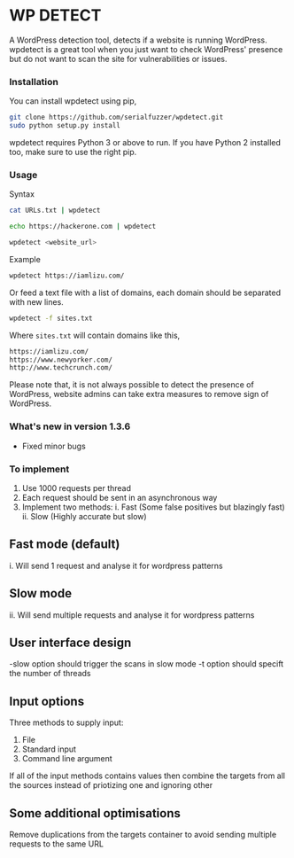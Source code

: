 # WP DETECT
A WordPress detection tool, detects if a website is running WordPress. wpdetect is a great tool when you just want to check WordPress' presence but do not want to scan the site for vulnerabilities or issues.  
### Installation
You can install wpdetect using pip,
```sh
git clone https://github.com/serialfuzzer/wpdetect.git
sudo python setup.py install
```
wpdetect requires Python 3 or above to run. If you have Python 2 installed too, make sure to use the right pip.

### Usage
Syntax

```sh
cat URLs.txt | wpdetect
```

```sh
echo https://hackerone.com | wpdetect
```


```sh
wpdetect <website_url>
```
Example
```sh
wpdetect https://iamlizu.com/
```
Or feed a text file with a list of domains, each domain should be separated with new lines.
```sh
wpdetect -f sites.txt
```
Where `sites.txt` will contain domains like this,
```sh
https://iamlizu.com/
https://www.newyorker.com/
http://www.techcrunch.com/
```

Please note that, it is not always possible to detect the presence of WordPress, website admins can take extra measures to remove sign of WordPress.

### What's new in version 1.3.6
* Fixed minor bugs


### To implement
1. Use 1000 requests per thread
2. Each request should be sent in an asynchronous way
3. Implement two methods: i. Fast (Some false positives but blazingly fast) ii. Slow (Highly accurate but slow)


Fast mode (default)
-------------

i. Will send 1 request and analyse it for wordpress patterns

Slow mode
------------

ii. Will send multiple requests and analyse it for wordpress patterns

User interface design 
-----------------------
-slow option should trigger the scans in slow mode
-t option should specift the number of threads

Input options
--------------

Three methods to supply input:
1. File
2. Standard input
3. Command line argument

If all of the input methods contains values then combine the targets from all the sources instead of priotizing one and ignoring other

Some additional optimisations
-------------------------------

Remove duplications from the targets container to avoid sending multiple requests to the same URL

